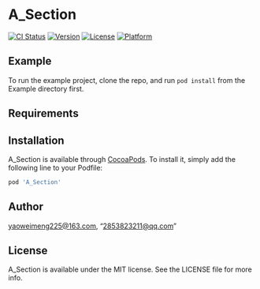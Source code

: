 # A_Section

[![CI Status](https://img.shields.io/travis/yaoweimeng225@163.com/A_Section.svg?style=flat)](https://travis-ci.org/yaoweimeng225@163.com/A_Section)
[![Version](https://img.shields.io/cocoapods/v/A_Section.svg?style=flat)](https://cocoapods.org/pods/A_Section)
[![License](https://img.shields.io/cocoapods/l/A_Section.svg?style=flat)](https://cocoapods.org/pods/A_Section)
[![Platform](https://img.shields.io/cocoapods/p/A_Section.svg?style=flat)](https://cocoapods.org/pods/A_Section)

## Example

To run the example project, clone the repo, and run `pod install` from the Example directory first.

## Requirements

## Installation

A_Section is available through [CocoaPods](https://cocoapods.org). To install
it, simply add the following line to your Podfile:

```ruby
pod 'A_Section'
```

## Author

yaoweimeng225@163.com, “2853823211@qq.com”

## License

A_Section is available under the MIT license. See the LICENSE file for more info.
